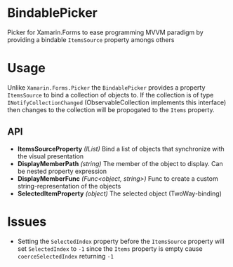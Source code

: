 # BindablePicker
Picker for Xamarin.Forms to ease programming MVVM paradigm by providing a bindable `ItemsSource` property amongs others

# Usage
Unlike `Xamarin.Forms.Picker` the `BindablePicker` provides a property `ItemsSource` to bind a collection of objects to. If the collection is of type `INotifyCollectionChanged` (ObservableCollection implements this interface) then changes to the collection will be propogated to the `Items` property.

## API
* **ItemsSourceProperty** _(IList)_ Bind a list of objects that synchronize with the visual presentation
* **DisplayMemberPath** _(string)_ The member of the object to display. Can be nested property expression
* **DisplayMemberFunc** _(Func&lt;object, string&gt;)_ Func to create a custom string-representation of the objects
* **SelectedItemProperty** _(object)_ The selected object (TwoWay-binding)

# Issues
* Setting the `SelectedIndex` property before the `ItemsSource` property will set `SelectedIndex` to `-1` since the `Items` property is empty cause `coerceSelectedIndex` returning `-1`
